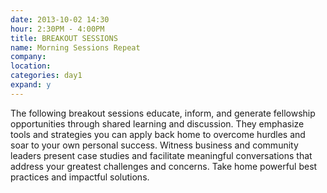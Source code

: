 ```yaml
---
date: 2013-10-02 14:30
hour: 2:30PM - 4:00PM
title: BREAKOUT SESSIONS
name: Morning Sessions Repeat
company: 
location: 
categories: day1
expand: y
---
```

The following breakout sessions educate, inform, and generate fellowship opportunities through shared learning and discussion. They emphasize tools and strategies you can apply back home to overcome hurdles and soar to your own personal success. Witness business and community leaders present case studies and facilitate meaningful conversations that address your greatest challenges and concerns. Take home powerful best practices and impactful solutions.  